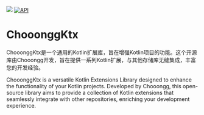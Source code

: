 [![](https://img.shields.io/maven-central/v/com.chooongg.android/ktx)](https://repo.maven.apache.org/maven2/com/chooongg/android/ktx/) [![API](https://img.shields.io/badge/API-24%2B-brightgreen.svg?style=flat)](https://android-arsenal.com/api?level=24)
# ChooonggKtx
ChooonggKtx是一个通用的Kotlin扩展库，旨在增强Kotlin项目的功能。这个开源库由Chooongg开发，旨在提供一系列Kotlin扩展，与其他存储库无缝集成，丰富您的开发经验。

ChooonggKtx is a versatile Kotlin Extensions Library designed to enhance the functionality of your Kotlin projects. Developed by Chooongg, this open-source library aims to provide a collection of Kotlin extensions that seamlessly integrate with other repositories, enriching your development experience.
